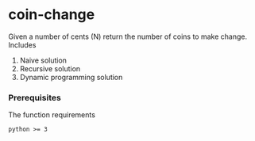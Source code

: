 # coin-change
Given a number of cents (N) return the number of coins to make change. Includes
1) Naive solution
2) Recursive solution
3) Dynamic programming solution

### Prerequisites

The function requirements

```
python >= 3
```
